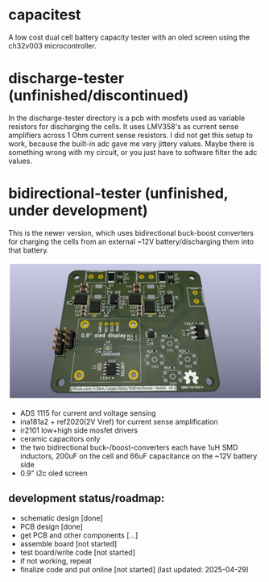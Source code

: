 # capacitest
A low cost dual cell battery capacity tester with an oled screen using the ch32v003 microcontroller.

# discharge-tester (unfinished/discontinued)
In the discharge-tester directory is a pcb with mosfets used as variable resistors for discharging the cells.
It uses LMV358's as current sense amplifiers across 1 Ohm current sense resistors.
I did not get this setup to work, because the built-in adc gave me very jittery values.
Maybe there is something wrong with my circuit, or you just have to software filter the adc values.

# bidirectional-tester (unfinished, under development)
This is the newer version, which uses bidirectional buck-boost converters for charging the cells from an external ~12V battery/discharging them into that battery.

<img src="images/kicad-3d-view.png" alt="kicad 3d view of bidirectional tester" width=800>

- ADS 1115 for current and voltage sensing
- ina181a2 + ref2020(2V Vref) for current sense amplification
- ir2101 low+high side mosfet drivers
- ceramic capacitors only
- the two bidirectional buck-/boost-converters each have 1uH SMD inductors, 200uF on the cell and 66uF capacitance on the ~12V battery side
- 0.9" i2c oled screen

## development status/roadmap:
- schematic design              [done]
- PCB design                    [done]
- get PCB and other components  [...]
- assemble board                [not started]
- test board/write code         [not started]
- if not working, repeat
- finalize code and put online  [not started]
(last updated: 2025-04-29)

